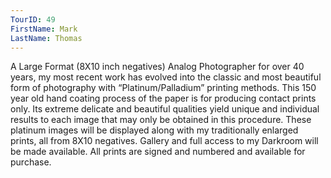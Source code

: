 ```yaml
---
TourID: 49
FirstName: Mark
LastName: Thomas
---
```

A Large Format (8X10 inch negatives) Analog Photographer for over 40 years, my most recent work has evolved into the classic and most beautiful form of photography with “Platinum/Palladium” printing methods.  This 150 year old hand coating process of the paper is for producing contact prints only. Its extreme delicate and beautiful qualities yield unique and individual results to each image that may only be obtained in this procedure.  These platinum images will be displayed along with my traditionally enlarged prints, all from 8X10 negatives.  Gallery and full access to my Darkroom will be made available.  All prints are signed and numbered and available for purchase.

